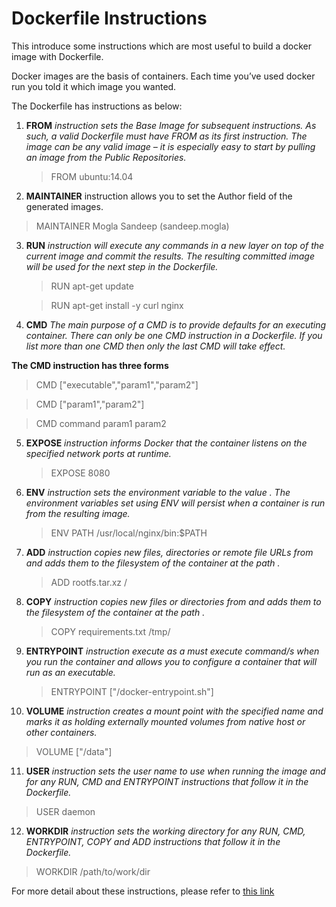 # Dockerfile Instructions

This introduce some instructions which are most useful to build a docker image with Dockerfile. 

Docker images are the basis of containers. Each time you’ve used docker run you told it which image you wanted.

The Dockerfile has instructions as below:

1. __FROM__  *instruction sets the Base Image for subsequent instructions. As such, a valid Dockerfile must have FROM as its first instruction. The image can be any valid image – it is especially easy to start by pulling an image from the Public Repositories.*
   > FROM ubuntu:14.04
   
2. __MAINTAINER__ instruction allows you to set the Author field of the generated images.
  > MAINTAINER Mogla Sandeep (sandeep.mogla)
   
3. __RUN__  *instruction will execute any commands in a new layer on top of the current image and commit the results. The resulting committed image will be used for the next step in the Dockerfile.*
   > RUN apt-get update
   
   > RUN apt-get install -y curl nginx

4. __CMD__  *The main purpose of a CMD is to provide defaults for an executing container. There can only be one CMD instruction in a Dockerfile. If you list more than one CMD then only the last CMD will take effect.*
  
  __The CMD instruction has three forms__
   > CMD ["executable","param1","param2"]
   
   > CMD ["param1","param2"]
   
   > CMD command param1 param2

5. __EXPOSE__  *instruction informs Docker that the container listens on the specified network ports at runtime.*
   > EXPOSE 8080

6. __ENV__  *instruction sets the environment variable <key> to the value <value>. The environment variables set using ENV will persist when a container is run from the resulting image.*
   > ENV PATH /usr/local/nginx/bin:$PATH

7. __ADD__  *instruction copies new files, directories or remote file URLs from <src> and adds them to the filesystem of the container at the path <dest>.*
   > ADD rootfs.tar.xz /

8. __COPY__  *instruction copies new files or directories from <src> and adds them to the filesystem of the container at the path <dest>.*
   > COPY requirements.txt /tmp/

9. __ENTRYPOINT__  *instruction execute as a must execute command/s when you run the container and allows you to configure a container that will run as an executable.*
   > ENTRYPOINT ["/docker-entrypoint.sh"]

10. __VOLUME__  *instruction creates a mount point with the specified name and marks it as holding externally mounted volumes from native host or other containers.*
   > VOLUME ["/data"]

11. __USER__  *instruction sets the user name to use when running the image and for any RUN, CMD and ENTRYPOINT instructions that follow it in the Dockerfile.*
   > USER daemon

12. __WORKDIR__ *instruction sets the working directory for any RUN, CMD, ENTRYPOINT, COPY and ADD instructions that follow it in the Dockerfile.*
   > WORKDIR /path/to/work/dir
   

For more detail about these instructions, please refer to [this link](https://docs.docker.com/engine/reference/builder/)
